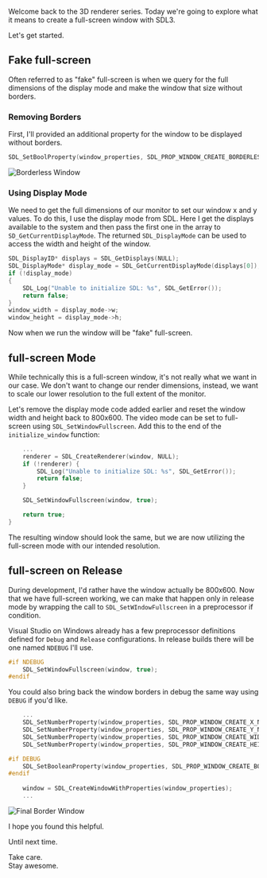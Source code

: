 Welcome back to the 3D renderer series. Today we're going to explore what it means to create a full-screen window with SDL3.

Let's get started.

## Fake full-screen
Often referred to as "fake" full-screen is when we query for the full dimensions of the display mode and make the window that size without borders.

### Removing Borders
First, I'll provided an additional property for the window to be displayed without borders.
```c
SDL_SetBoolProperty(window_properties, SDL_PROP_WINDOW_CREATE_BORDERLESS_BOOLEAN, true);
```

![Borderless Window]()

### Using Display Mode
We need to get the full dimensions of our monitor to set our window x and y values. To do this, I use the display mode from SDL. Here I get the displays available to the system and then pass the first one in the array to `SD_GetCurrentDisplayMode`. The returned `SDL_DisplayMode` can be used to access the width and height of the window.
```c
SDL_DisplayID* displays = SDL_GetDisplays(NULL);
SDL_DisplayMode* display_mode = SDL_GetCurrentDisplayMode(displays[0]);
if (!display_mode)
{
    SDL_Log("Unable to initialize SDL: %s", SDL_GetError());
    return false;
}
window_width = display_mode->w;
window_height = display_mode->h; 
```

Now when we run the window will be "fake" full-screen. 

## full-screen Mode
While technically this is a full-screen window, it's not really what we want in our case. We don't want to change our render dimensions, instead, we want to scale our lower resolution to the full extent of the monitor.

Let's remove the display mode code added earlier and reset the window width and height back to 800x600. The video mode can be set to full-screen using `SDL_SetWindowFullscreen`. Add this to the end of the `initialize_window` function:
```c
    ...
    renderer = SDL_CreateRenderer(window, NULL);
    if (!renderer) {
        SDL_Log("Unable to initialize SDL: %s", SDL_GetError());
        return false;
    }

    SDL_SetWindowFullscreen(window, true);

    return true;
}
```

The resulting window should look the same, but we are now utilizing the full-screen mode with our intended resolution.

## full-screen on Release 
During development, I'd rather have the window actually be 800x600. Now that we have full-screen working, we can make that happen only in release mode by wrapping the call to `SDL_SetWIndowFullscreen` in a preprocessor if condition.

Visual Studio on Windows already has a few preprocessor definitions defined for `Debug` and `Release` configurations. In release builds there will be one named `NDEBUG` I'll use.
```c
#if NDEBUG 
    SDL_SetWindowFullscreen(window, true);
#endif
```

You could also bring back the window borders in debug the same way using `DEBUG` if you'd like.
```c
    ...
    SDL_SetNumberProperty(window_properties, SDL_PROP_WINDOW_CREATE_X_NUMBER, SDL_WINDOWPOS_CENTERED);
    SDL_SetNumberProperty(window_properties, SDL_PROP_WINDOW_CREATE_Y_NUMBER, SDL_WINDOWPOS_CENTERED);
    SDL_SetNumberProperty(window_properties, SDL_PROP_WINDOW_CREATE_WIDTH_NUMBER, window_width);
    SDL_SetNumberProperty(window_properties, SDL_PROP_WINDOW_CREATE_HEIGHT_NUMBER, window_height);

#if DEBUG 
    SDL_SetBooleanProperty(window_properties, SDL_PROP_WINDOW_CREATE_BORDERLESS_BOOLEAN, true);
#endif
    
    window = SDL_CreateWindowWithProperties(window_properties);
    ...
```

![Final Border Window]()

I hope you found this helpful. 

Until next time.

Take care.  
Stay awesome.
